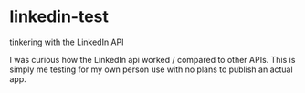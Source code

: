 # linkedin-test
tinkering with the LinkedIn API


I was curious how the LinkedIn api worked / compared to other APIs.  This is simply me testing for my own person use with no plans to publish an actual app.
